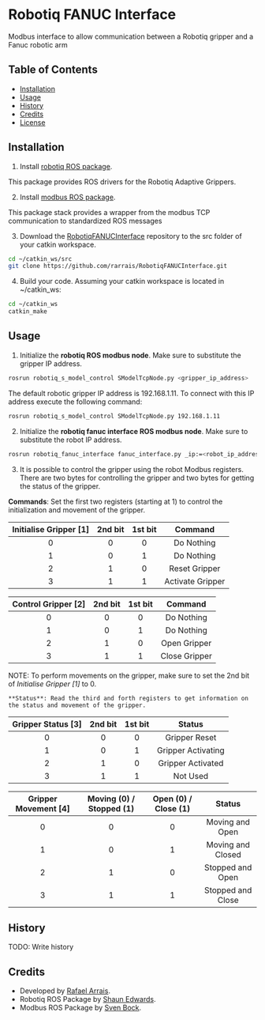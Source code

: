 # Robotiq FANUC Interface

Modbus interface to allow communication between a Robotiq gripper and a Fanuc robotic arm

## Table of Contents

* [Installation](#installation)
* [Usage](#usage)
* [History](#history)
* [Credits](#credits)
* [License](#license)

## <a name="installation"></a>Installation

1. Install [robotiq ROS package](http://wiki.ros.org/robotiq).

  This package provides ROS drivers for the  Robotiq Adaptive Grippers.

2. Install [modbus ROS package](http://wiki.ros.org/modbus).

  This package stack provides a wrapper from the modbus TCP communication to standardized ROS messages

3. Download the [RobotiqFANUCInterface](https://github.com/rarrais/RobotiqFANUCInterface.git) repository to the src folder of your catkin workspace.

  ```bash
  cd ~/catkin_ws/src
  git clone https://github.com/rarrais/RobotiqFANUCInterface.git
  ```
  
4. Build your code. Assuming your catkin workspace is located in ~/catkin_ws:

  ```bash
  cd ~/catkin_ws
  catkin_make
  ```

## <a name="usage"></a> Usage

1. Initialize the **robotiq ROS modbus node**. Make sure to substitute the gripper IP address.

  ```bash
  rosrun robotiq_s_model_control SModelTcpNode.py <gripper_ip_address>
  ```
  
  The default robotic gripper IP address is 192.168.1.11. To connect with this IP address execute the following command:

  ```bash
  rosrun robotiq_s_model_control SModelTcpNode.py 192.168.1.11
  ```

2. Initialize the **robotiq fanuc interface ROS modbus node**. Make sure to substitute the robot IP address.

  ```bash
  rosrun robotiq_fanuc_interface fanuc_interface.py _ip:=<robot_ip_address>
  ```
  
3. It is possible to control the gripper using the robot Modbus registers. There are two bytes for controlling the gripper and two bytes for getting the status of the gripper.

  **Commands**: Set the first two registers (starting at 1) to control the initialization and movement of the gripper. 
  
  | Initialise Gripper [1] | 2nd bit | 1st bit |      Command     |
  |:----------------------:|:-------:|:-------:|:----------------:|
  |            0           |    0    |    0    |    Do Nothing    |
  |            1           |    0    |    1    |    Do Nothing    |
  |            2           |    1    |    0    |   Reset Gripper  |
  |            3           |    1    |    1    | Activate Gripper |
  
  | Control Gripper [2] | 2nd bit | 1st bit |    Command    |
  |:-------------------:|:-------:|:-------:|:-------------:|
  |          0          |    0    |    0    |   Do Nothing  |
  |          1          |    0    |    1    |   Do Nothing  |
  |          2          |    1    |    0    |  Open Gripper |
  |          3          |    1    |    1    | Close Gripper |
  
  NOTE: To perform movements on the gripper, make sure to set the 2nd bit of *Initialise Gripper [1]* to 0.  

  
    **Status**: Read the third and forth registers to get information on the status and movement of the gripper. 
  
  | Gripper Status [3] | 2nd bit | 1st bit |       Status       |
  |:------------------:|:-------:|:-------:|:------------------:|
  |          0         |    0    |    0    |    Gripper Reset   |
  |          1         |    0    |    1    | Gripper Activating |
  |          2         |    1    |    0    |  Gripper Activated |
  |          3         |    1    |    1    |      Not Used      |
  
  | Gripper Movement [4] | Moving (0) /  Stopped (1) | Open (0) / Close (1) |       Status      |
  |:--------------------:|:-------------------------:|:--------------------:|:-----------------:|
  |           0          |             0             |           0          |  Moving and Open  |
  |           1          |             0             |           1          | Moving and Closed |
  |           2          |             1             |           0          |  Stopped and Open |
  |           3          |             1             |           1          | Stopped and Close |
  
  


## <a name="history"></a>History

TODO: Write history

## <a name="credits"></a>Credits

* Developed by [Rafael Arrais](https://github.com/rarrais). 
* Robotiq ROS Package by [Shaun Edwards](https://github.com/shaun-edwards). 
* Modbus ROS Package by [Sven Bock](https://github.com/sven-bock). 
